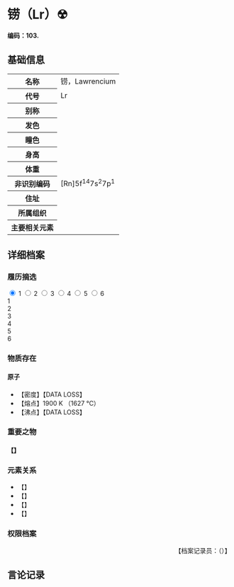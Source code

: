 # 铹（Lr）☢

**编码：103.**

## 基础信息
<table id="chara">
	<tr><th>名称</th><td> 铹，Lawrencium</td></tr>
  <tr><th>代号</th><td>Lr</td></tr>
  <tr><th>别称</th><td></td></tr>
  <tr><th>发色</th><td></td></tr>
  <tr><th>瞳色</th><td></td></tr>
  <tr><th>身高</th><td></td></tr>
  <tr><th>体重</th><td></td></tr>
  <tr><th>非识别编码</th><td>[Rn]5f<sup>14</sup>7s<sup>2</sup>7p<sup>1</sup></td></tr>
  <tr><th>住址</th><td></td></tr>
  <tr><th>所属组织</th><td></td></tr>
  <tr><th>主要相关元素</th><td></td></tr>
</table>

## 详细档案

### 履历摘选

<section class="tabs">
	        <input id="tab-1" type="radio" name="radio-set" class="tab-selector-1" checked="checked" />
		    <label for="tab-1" class="tab-label-1">1</label>
	        <input id="tab-2" type="radio" name="radio-set" class="tab-selector-2" />
		    <label for="tab-2" class="tab-label-2">2</label>
	        <input id="tab-3" type="radio" name="radio-set" class="tab-selector-3" />
		    <label for="tab-3" class="tab-label-3">3</label>
	        <input id="tab-4" type="radio" name="radio-set" class="tab-selector-4" />
		    <label for="tab-4" class="tab-label-4">4</label>
          <input id="tab-5" type="radio" name="radio-set" class="tab-selector-5" />
        <label for="tab-5" class="tab-label-5">5</label>
          <input id="tab-6" type="radio" name="radio-set" class="tab-selector-6" />
        <label for="tab-6" class="tab-label-6">6</label>
 <div class="clear-shadow"></div>
	<div class="content">
			<div class="content-1">
		1
	  	</div>
  	  <div class="content-2">
		2
			</div>
			<div class="content-3">
		3
		  </div>
			<div class="content-4">
		4
			</div>
      <div class="content-5">
    5
      </div>
      <div class="content-6">
    6
      </div>
	 </div>     
</section>

### 物质存在

#### 原子

####

- 【密度】【DATA LOSS】
- 【熔点】1900 K （1627 ℃）
- 【沸点】【DATA LOSS】

### 重要之物

#### 【】

### 元素关系

- 【】
- 【】
- 【】
- 【】

### 权限档案


<p align="right">【档案记录员：（）】</p>

## 言论记录

>
